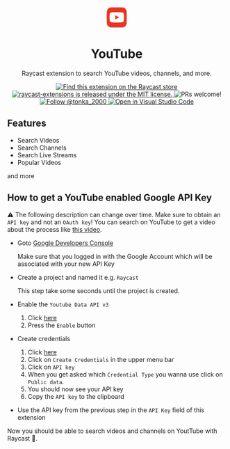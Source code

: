 <div align="center">
  <img
    src="https://github.com/raycast/extensions/blob/main/extensions/youtube/assets/youtube.png?raw=true"
    width="50"
  />

  <h1>
    YouTube
  </h1>

Raycast extension to search YouTube videos, channels, and more.

  <p>
    <a href="https://www.raycast.com/tonka3000/youtube">
      <img src="https://img.shields.io/badge/Raycast-store-red.svg"
        alt="Find this extension on the Raycast store"
      />
    </a>
    <a
      href="https://github.com/raycast/extensions/blob/master/LICENSE"
    >
      <img
        src="https://img.shields.io/badge/license-MIT-blue.svg"
        alt="raycast-extensions is released under the MIT license."
      />
    </a>
    <img
      src="https://img.shields.io/badge/PRs-welcome-brightgreen.svg"
      alt="PRs welcome!"
    />
    <a href="https://twitter.com/intent/follow?screen_name=tonka_2000">
      <img
        src="https://img.shields.io/twitter/follow/tonka_2000.svg?label=Follow%20@tonka_2000"
        alt="Follow @tonka_2000"
      />
    </a>
    <a href="https://open.vscode.dev/organization/repository">
      <img
        src="https://open.vscode.dev/badges/open-in-vscode.svg"
        alt="Open in Visual Studio Code"
      />
    </a>
  </p>
</div>

## Features

- Search Videos
- Search Channels
- Search Live Streams
- Popular Videos

and more

## How to get a YouTube enabled Google API Key

⚠️ The following description can change over time. Make sure to obtain an `API key` and not an `OAuth key`!
You can search on YouTube to get a video about the process like [this video](https://www.youtube.com/watch?v=LLAZUTbc97I).

- Goto [Google Developers Console](https://console.developers.google.com)

  Make sure that you logged in with the Google Account which will be associated with your new API Key

- Create a project and named it e.g. `Raycast`

  This step take some seconds until the project is created.

- Enable the `Youtube Data API v3`

  1. Click [here](https://console.cloud.google.com/apis/library/youtube.googleapis.com)
  2. Press the `Enable` button

- Create credentials

  1. Click [here](https://console.cloud.google.com/apis/credentials)
  2. Click on `Create Credentials` in the upper menu bar
  3. Click on `API key`
  4. When you get asked which `Credential Type` you wanna use click on `Public data`.
  5. You should now see your API key
  6. Copy the `API key` to the clipboard

- Use the API key from the previous step in the `API Key` field of this extension

Now you should be able to search videos and channels on YoutTube with Raycast 🚀.
